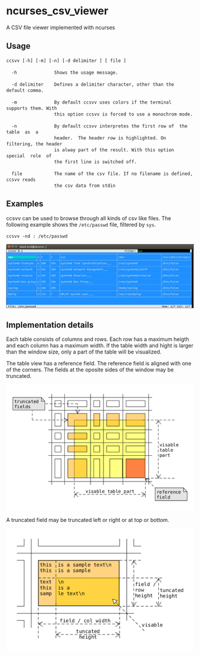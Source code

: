 # ncurses_csv_viewer
A CSV file viewer implemented with ncurses

## Usage

```
ccsvv [-h] [-m] [-n] [-d delimiter ] [ file ]

  -h              Shows the usage message.
  
  -d delimiter    Defines a delimiter character, other than the default comma.
  
  -m              By default ccsvv uses colors if the terminal supports them. With 
                  this option ccsvv is forced to use a monochrom mode.
                  
  -n              By default ccsvv interpretes the first row of  the  table  as  a
                  header.  The header row is highlighted. On filtering, the header
                  is alway part of the result. With this option  special  role  of
                  the first line is switched off.
                  
  file            The name of the csv file. If no filename is defined, ccsvv reads
                  the csv data from stdin
```
## Examples
ccsvv can be used to browse through all kinds of csv like files. The following example shows the `/etc/passwd` file, filtered by `sys`.
```
ccsvv -nd : /etc/passwd
```
![table part](img/etc-passwd.png?raw=true "Show /etc/passwd")
## Implementation details
Each table consists of columns and rows. Each row has a maximum heigth and 
each column has a maximum width.
If the table width and hight is larger than the window size, only a part of
the table will be visualized.

The table view has a reference field. The reference field is aligned with one
of the corners. The fields at the oposite sides of the window may be truncated.

![table part](img/table_part.png?raw=true "Table Part")

A truncated field may be truncated left or right or at top or bottom.

![field part](img/field_part.png?raw=true "Field Part")
